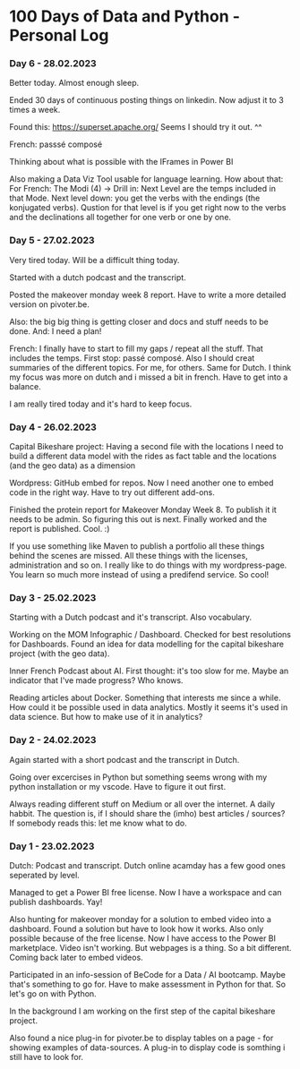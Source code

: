 # 100 Days of Data and Python - Personal Log

### Day 6 - 28.02.2023

Better today. Almost enough sleep.

Ended 30 days of continuous posting things on linkedin. Now adjust it to 3 times a week.

Found this: https://superset.apache.org/ 
Seems I should try it out. ^^

French: passsé composé 

Thinking about what is possible with the IFrames in Power BI

Also making a Data Viz Tool usable for language learning. How about that:
For French:
The Modi (4) -> Drill in: Next Level are the temps included in that Mode.
Next level down: you get the verbs with the endings (the konjugated verbs).
Qustion for that level is if you get right now to the verbs and the declinations all together for one verb or one by one.


### Day 5 - 27.02.2023

Very tired today. Will be a difficult thing today. 

Started with a dutch podcast and the transcript. 

Posted the makeover monday week 8 report. Have to write a more detailed version on pivoter.be.

Also: the big big thing is getting closer and docs and stuff needs to be done. 
And: I need a plan!

French: I finally have to start to fill my gaps / repeat all the stuff. That includes the temps. First stop: passé composé. Also I should creat summaries of the different topics. For me, for others. Same for Dutch. 
I think my focus was more on dutch and i missed a bit in french. Have to get into a balance.

I am really tired today and it's hard to keep focus.




### Day 4 - 26.02.2023

Capital Bikeshare project: Having a second file with the locations I need to build a different data model with the rides as fact table and the locations (and the geo data) as a dimension

Wordpress: GitHub embed for repos. Now I need another one to embed code in the right way. Have to try out different add-ons.

Finished the protein report for Makeover Monday Week 8. To publish it it needs to be admin. So figuring this out is next.
Finally worked and the report is published. Cool. :)

If you use something like Maven to publish a portfolio all these things behind the scenes are missed. All these things with the licenses, administration and so on. I really like to do things with my wordpress-page. You learn so much more instead of using a predifend service. So cool!


### Day 3 - 25.02.2023

Starting with a Dutch podcast and it's transcript. Also vocabulary. 

Working on the MOM Infographic / Dashboard. 
Checked for best resolutions for Dashboards. Found an idea for data modelling for the capital bikeshare project (with the geo data).

Inner French Podcast about AI. First thought: it's too slow for me. Maybe an indicator that I've made progress? Who knows.

Reading articles about Docker. Something that interests me since a while. How could it be possible used in data analytics. Mostly it seems it's used in data science. But how to make use of it in analytics?



### Day 2 - 24.02.2023

Again started with a short podcast and the transcript in Dutch. 

Going over excercises in Python but something seems wrong with my python installation or my vscode. Have to figure it out first.

Always reading different stuff on Medium or all over the internet. A daily habbit. The question is, if I should share the (imho) best articles / sources?
If somebody reads this: let me know what to do. 



### Day 1 - 23.02.2023

Dutch: Podcast and transcript. Dutch online acamday has a few good ones seperated by level.

Managed to get a Power BI free license. Now I have a workspace and can publish dashboards. Yay!

Also hunting for makeover monday for a solution to embed video into a dashboard. Found a solution but have to look how it works. Also only possible because of the free license. Now I have access to the Power BI marketplace.
Video isn't working. But webpages is a thing. So a bit different. Coming back later to embed videos.

Participated in an info-session of BeCode for a Data / AI bootcamp. Maybe that's something to go for. Have to make assessment in Python for that. So let's go on with Python.

In the background I am working on the first step of the capital bikeshare project. 

Also found a nice plug-in for pivoter.be to display tables on a page - for showing examples of data-sources.
A plug-in to display code is somthing i still have to look for. 